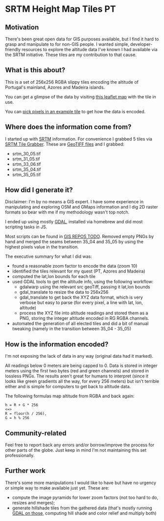 # SRTM Height Map Tiles PT


## Motivation

There's been great open data for GIS purposes available, but I find it hard to grasp and manipulate to for non-GIS people.
I wanted simple, developer-friendly resources to explore the altitude data I've known I had available via the SRTM initiative.
These tiles are my contribution to that cause.


## What is this about?

This is a set of 256x256 RGBA slippy tiles encoding the altitude of Portugal's mainland, Azores and Madeira islands.

You can get a glimpse of the data by visiting
[this leaflet map](https://josepedrodias.github.io/gis-srtm-heightmap-tiles-pt/demos/explore_map.html)
with the tile in use.

You can
[pick pixels in an example tile](https://josepedrodias.github.io/gis-srtm-heightmap-tiles-pt/demos/read_altitude.html)
to get how the data is encoded.


## Where does the information come from?

I started up with [SRTM](https://lta.cr.usgs.gov/SRTM) information.
For convenience I grabbed 5 tiles via [SRTM Tile Grabber](http://dwtkns.com/srtm/).
These are [GeoTIFF files](https://en.wikipedia.org/wiki/GeoTIFF) and I grabbed:

* srtm_30_05.tif
* srtm_31_05.tif
* srtm_33_06.tif
* srtm_35_04.tif
* srtm_35_05.tif


## How did I generate it?

Disclaimer: I'm by no means a GIS expert. I have some experience in manipulating and exploring
OSM and GMaps information and I dig 2D raster formats so bear with me if my methodology
wasn't top notch.

I ended up using mostly [GDAL](http://www.gdal.org/), installed via homebrew and did most scripting
tasks in JS.

Most scripts can be found in [GIS REPOS TODO](#). Removed empty PNGs by hand and merged the seams
between 35_04 and 35_05 by using the highest pixels value in the transition.

The executive summary for what I did was:
* found a reasonable zoom factor to encode the data (zoom 10)
* identified the tiles relevant for my quest (PT, Azores and Madeira)
* computed the lat,lon bounds for each tile
* used GDAL tools to get the altitude info, using the following workflow:
  * gdalwarp using the relevant src geoTiff, passing it lat,lon bounds
  * gdal_translate to resize the data to 256x256
  * gdal_translate to get back the XYZ data format, which is very verbose but easy to parse (for every pixel, a line with lat, lon, altitude)
  * process the XYZ file into altitude readings and stored them as a PNG, storing the integer altitude encoded in RG RGBA channels.
* automated the generation of all elected tiles and did a bit of manual tweaking (namely in the transition between 35_04 - 35_05)


## How is the information encoded?

I'm not exposing the lack of data in any way (original data had it marked).

All readings below 0 meters are being capped to 0. Data is stored in integer meters using the first
two bytes (red and green channels) and stored in lossless PNGs. The results aren't great for humans
to interpret (since it looks like green gradients all the way, for every 256 meters)
but isn't terrible either and is simple for computers to get back to altitude data.

The following formulas map altitude from RGBA and back again:

    h = R + G * 256
    <=>
    R = floor(h / 256),
    G = h % 256


## Community-related

Feel free to report back any errors and/or borrow/improve the process for other parts of the globe.
Just keep in mind I'm not maintaining this set professionally.


## Further work

There's some more manipulations I would like to have but have no urgency or simple way to make available just yet.
These are:
* compute the image pyramids for lower zoom factors (not too hard to do, resizes and merges);
* generate hillshade tiles from the gathered data (that's mostly running [GDAL on those](http://blog.thematicmapping.org/2012/06/creating-color-relief-and-slope-shading.html), computing hill shade and color relief and multiply both)
